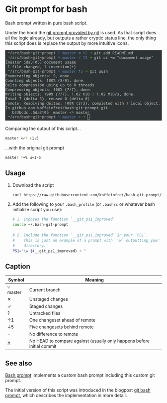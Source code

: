 # Git prompt for bash

Bash prompt written in pure bash script.

Under the hood the [git prompt provided by
git](https://github.com/git/git/blob/master/contrib/completion/git-prompt.sh)
is used. As that script does all the logic already, but outputs a rather
cryptic status line, the only thing this script does is replace the output by
more intuitive icons.

![Bash Git prompt](screenshot.png)

Comparing the output of this script...

```bash
master ✕✓? ↑1↓5
```

...with the original git prompt

```bash
master *+% u+1-5
```

## Usage

1. Download the script
   ```bash
   curl https://raw.githubusercontent.com/koffeinfrei/bash-git-prompt/master/bash-git-prompt > ~/.bash-git-prompt
   ```

1. Add the following to your `.bash_profile` (or `.bashrc` or whatever bash
   initialize script you use):
   ```bash
   # 1. Exposes the function `__git_ps1_improved`
   source ~/.bash-git-prompt

   # 2. Include the function `__git_ps1_improved` in your `PS1`.
   #    This is just an example of a prompt with `\w` outputting your current
   #    directory.
   PS1="\w $(__git_ps1_improved) ➜ "
   ```

## Caption

Symbol   | Meaning
-------- | -------
⑂ master | Current branch
✕        | Unstaged changes
✓        | Staged changes
?        | Untracked files
↑1       | One changeset ahead of remote
↓5       | Five changesets behind remote
=        | No difference to remote
\#       | No HEAD to compare against (usually only happens before initial commit

## See also

[Bash prompt](https://github.com/koffeinfrei/bash-prompt) implements a custom
bash prompt including this custom git prompt.

The initial version of this script was introduced in the blogpost [git bash
prompt](https://www.koffeinfrei.org/2013/07/05/git-bash-prompt/), which
describes the implementation in more detail.

